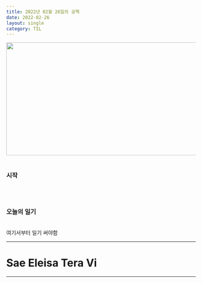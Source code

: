 ```yaml
---
title: 2022년 02월 26일의 공책
date: 2022-02-26
layout: single
category: TIL
---
```


<center><img src="https://media.vlpt.us/images/do66i/post/5d8cdf50-df2b-43df-b30a-425b8ae5f110/%E1%84%83%E1%85%A1%E1%86%AB%E1%84%87%E1%85%B5%E1%84%8D%E1%85%A1%E1%86%AF2.gif" width="650" height="300" /></center>

<br>

### 시작

<br>

<br>

### 오늘의 일기

<br>
여기서부터 일기 써야함
<br>

---

# Sae Eleisa Tera Vi

---
